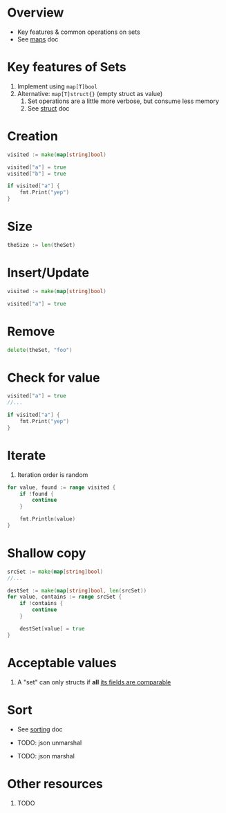 # Overview
- Key features & common operations on sets
- See [maps](./collections.maps.md) doc


# Key features of Sets
1. Implement using `map[T]bool`
1. Alternative: `map[T]struct{}` (empty struct as value)
    1. Set operations are a little more verbose, but consume less memory
    1. See [struct](./structs.md) doc


# Creation
```go
visited := make(map[string]bool)

visited["a"] = true
visited["b"] = true

if visited["a"] {
    fmt.Print("yep")
}
```


# Size
```go
theSize := len(theSet)
```


# Insert/Update
```go
visited := make(map[string]bool)

visited["a"] = true
```

# Remove
```go
delete(theSet, "foo")
```


# Check for value
```go
visited["a"] = true
//...

if visited["a"] {
    fmt.Print("yep")
}
```


# Iterate
1. Iteration order is random
```go
for value, found := range visited {
    if !found {
        continue
    }

    fmt.Println(value)
}
```


# Shallow copy
```go
srcSet := make(map[string]bool)
//...

destSet := make(map[string]bool, len(srcSet))
for value, contains := range srcSet {
    if !contains {
        continue
    }

    destSet[value] = true
}
```


# Acceptable values
1. A "set" can only structs if **all** [its fields are comparable](https://xgo.dev/ref/spec#Comparison_operators)


# Sort
- See [sorting](./sorting.md) doc


- TODO: json unmarshal
- TODO: json marshal

# Other resources
1. TODO
